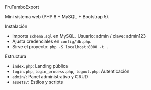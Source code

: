 FruTamboExport

Mini sistema web (PHP 8 + MySQL + Bootstrap 5).

Instalación
- Importa `schema.sql` en MySQL. Usuario: admin / clave: admin123
- Ajusta credenciales en `config/db.php`.
- Sirve el proyecto: `php -S localhost:8000 -t .`

Estructura
- `index.php`: Landing pública
- `login.php`, `login_process.php`, `logout.php`: Autenticación
- `admin/`: Panel administrativo y CRUD
- `assets/`: Estilos y scripts



